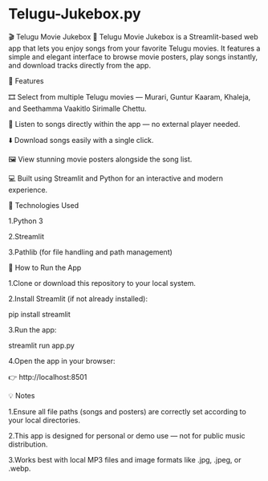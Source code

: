 # Telugu-Jukebox.py
🎬 Telugu Movie Jukebox 🎵  Telugu Movie Jukebox is a Streamlit-based web app that lets you enjoy songs from your favorite Telugu movies. It features a simple and elegant interface to browse movie posters, play songs instantly, and download tracks directly from the app.

🌟 Features

🎞️ Select from multiple Telugu movies — Murari, Guntur Kaaram, Khaleja, and Seethamma Vaakitlo Sirimalle Chettu.

🎵 Listen to songs directly within the app — no external player needed.

⬇️ Download songs easily with a single click.

🖼️ View stunning movie posters alongside the song list.

💻 Built using Streamlit and Python for an interactive and modern experience.

🧩 Technologies Used

1.Python 3

2.Streamlit

3.Pathlib (for file handling and path management)

🚀 How to Run the App

1.Clone or download this repository to your local system.

2.Install Streamlit (if not already installed):

  pip install streamlit

3.Run the app:

 streamlit run app.py

4.Open the app in your browser:

👉 http://localhost:8501

💡 Notes

1.Ensure all file paths (songs and posters) are correctly set according to your local directories.

2.This app is designed for personal or demo use — not for public music distribution.

3.Works best with local MP3 files and image formats like .jpg, .jpeg, or .webp.



